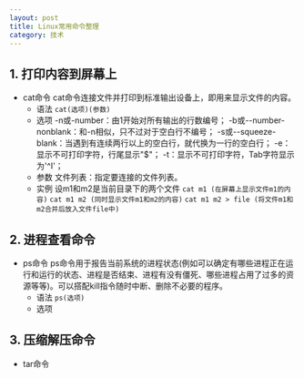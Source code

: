 ```yaml
---
layout: post
title: Linux常用命令整理
category: 技术
---
```


## 1. 打印内容到屏幕上
* cat命令
	cat命令连接文件并打印到标准输出设备上，即用来显示文件的内容。
	* 语法
	`cat(选项)(参数)`
	* 选项
	-n或-number：由1开始对所有输出的行数编号；
	-b或--number-nonblank：和-n相似，只不过对于空白行不编号；
	-s或--squeeze-blank：当遇到有连续两行以上的空白行，就代换为一行的空白行；
	-e：显示不可打印字符，行尾显示"$"；
	-t：显示不可打印字符，Tab字符显示为'^I'；
	* 参数
	文件列表：指定要连接的文件列表。
	* 实例
	设m1和m2是当前目录下的两个文件
	`cat m1 (在屏幕上显示文件m1的内容)`
	`cat m1 m2 (同时显示文件m1和m2的内容)`
	`cat m1 m2 > file (将文件m1和m2合并后放入文件file中)`
	
## 2. 进程查看命令
* ps命令
	ps命令用于报告当前系统的进程状态(例如可以确定有哪些进程正在运行和运行的状态、进程是否结束、进程有没有僵死、哪些进程占用了过多的资源等等)。可以搭配kill指令随时中断、删除不必要的程序。
	* 语法
	`ps(选项)`
	* 选项

## 3. 压缩解压命令
* tar命令
	
